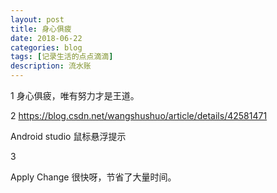 ```yaml
---
layout: post
title: 身心俱疲
date: 2018-06-22
categories: blog
tags: [记录生活的点点滴滴]
description: 流水账
---
```


1 身心俱疲，唯有努力才是王道。

2 https://blog.csdn.net/wangshushuo/article/details/42581471

Android studio 鼠标悬浮提示

3

Apply Change 很快呀，节省了大量时间。






